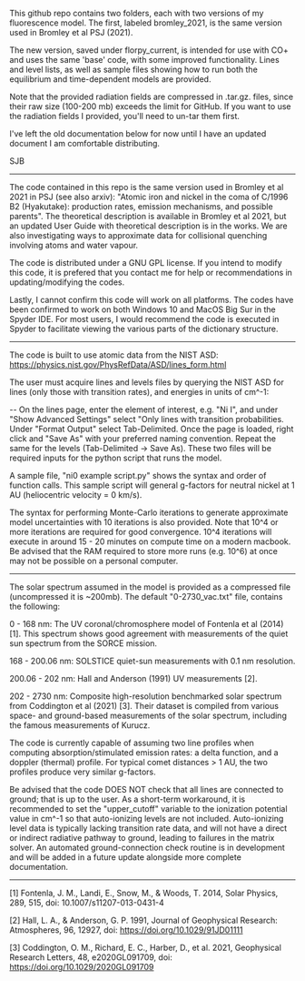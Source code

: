 
This github repo contains two folders, each with two versions of my fluorescence model. The first, labeled bromley_2021, 
is the same version used in Bromley et al PSJ (2021).

The new version, saved under florpy_current, is intended for use with CO+ and uses the same 'base' code, with some improved functionality.
Lines and level lists, as well as sample files showing how to run both the equilibrium and time-dependent models are provided.

Note that the provided radiation fields are compressed in .tar.gz. files, since their raw size (100-200 mb) exceeds the limit for GitHub. If you want to use the radiation fields I provided,
you'll need to un-tar them first.

I've left the old documentation below for now until I have an updated document I am comfortable distributing.

SJB

-------



The code contained in this repo is the same version used in Bromley et al 2021 in PSJ (see also arxiv): "Atomic iron and nickel in the coma of C/1996 B2 (Hyakutake): production rates, emission mechanisms, and possible parents". The theoretical description is available in Bromley et al 2021, but an updated User Guide with theoretical description is in the works. We are also investigating ways to approximate data for collisional quenching involving atoms and water vapour.

The code is distributed under a GNU GPL license. If you intend to modify this code, it is prefered that you contact me for help or recommendations in updating/modifying the codes.

Lastly, I cannot confirm this code will work on all platforms. The codes have been confirmed to work on both Windows 10 and MacOS Big Sur in the Spyder IDE. For most users, I would recommend the code is executed in Spyder to facilitate viewing the various parts of the dictionary structure.

--------

The code is built to use atomic data from the NIST ASD:
https://physics.nist.gov/PhysRefData/ASD/lines_form.html

The user must acquire lines and levels files by querying the NIST ASD for lines (only those with transition rates), and energies in units of cm^-1:

-- On the lines page, enter the element of interest, e.g. "Ni I", and under "Show Advanced Settings" select "Only lines with transition probabilities. Under "Format Output" select Tab-Delimited. Once the page is loaded, right click and "Save As" with your preferred naming convention. Repeat the same for the levels (Tab-Delimited -> Save As). These two files will be required inputs for the python script that runs the model. 

A sample file, "ni0 example script.py" shows the syntax and order of function calls. This sample script will general g-factors for neutral nickel at 1 AU (heliocentric velocity = 0 km/s).

The syntax for performing Monte-Carlo iterations to generate approximate model uncertainties with 10 iterations is also provided. Note that 10^4 or more iterations are required for good convergence. 10^4 iterations will execute in around 15 - 20 minutes on compute time on a modern macbook. Be advised that the RAM required to store more runs (e.g. 10^6) at once may not be possible on a personal computer.

-------- 

The solar spectrum assumed in the model is provided as a compressed file (uncompressed it is ~200mb). The default "0-2730_vac.txt" file, contains the following:

0 - 168 nm: The UV coronal/chromosphere model of Fontenla et al (2014) [1]. This spectrum shows good agreement with measurements of the quiet sun spectrum from the SORCE mission.


168 - 200.06 nm: SOLSTICE quiet-sun measurements with 0.1 nm resolution.


200.06 - 202 nm: Hall and Anderson (1991) UV measurements [2].


202 - 2730 nm: Composite high-resolution benchmarked solar spectrum from Coddington et al (2021) [3]. Their dataset is compiled from various space- and ground-based measurements of the solar spectrum, including the famous measurements of Kurucz.
          
The code is currently capable of assuming two line profiles when computing absorption/stimulated emission rates: a delta function, and a doppler (thermal) profile. For typical comet distances > 1 AU, the two profiles produce very similar g-factors.

Be advised that the code DOES NOT check that all lines are connected to ground; that is up to the user. As a short-term workaround, it is recommended to set the "upper_cutoff" variable to the ionization potential value in cm^-1 so that auto-ionizing levels are not included. Auto-ionizing level data is typically lacking transition rate data, and will not have a direct or indirect radiative pathway to ground, leading to failures in the matrix solver. An automated ground-connection check routine is in development and will be added in a future update alongside more complete documentation.


-------
[1] Fontenla, J. M., Landi, E., Snow, M., & Woods, T. 2014, Solar Physics, 289, 515, doi: 10.1007/s11207-013-0431-4

[2] Hall, L. A., & Anderson, G. P. 1991, Journal of Geophysical Research: Atmospheres, 96, 12927, doi: https://doi.org/10.1029/91JD01111

[3] Coddington, O. M., Richard, E. C., Harber, D., et al. 2021, Geophysical Research Letters, 48, e2020GL091709, doi: https://doi.org/10.1029/2020GL091709


